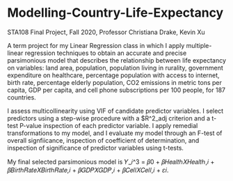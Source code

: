 # Modelling-Country-Life-Expectancy
STA108 Final Project, Fall 2020, Professor Christiana Drake, Kevin Xu

A term project for my Linear Regression class in which I apply multiple-linear regression techniques to obtain an accurate and precise parsimonious model that describes the relationship between life expectancy on variables: land area, population, population living in rurality, government expenditure on healthcare, percentage population with access to internet, birth rate, percentage elderly population, CO2 emissions in metric tons per capita, GDP per capita, and cell phone subscriptions per 100 people, for 187 countries.

I assess multicollinearity using VIF of candidate predictor variables. I select predictors using a step-wise procedure with a $R^2_adj criterion and a t-test P-value inspection of each predictor variable. I apply remedial transformations to my model, and I evaluate my model through an F-test of overall signfiicance, inspection of coefficient of determination, and inspection of significance of predictor variables using t-tests. 

My final selected parsimonious model is 𝑌_𝑖^3 = 𝛽0 + 𝛽𝐻𝑒𝑎𝑙𝑡ℎ𝑋𝐻𝑒𝑎𝑙𝑡ℎ,𝑖 + 𝛽𝐵𝑖𝑟𝑡ℎ𝑅𝑎𝑡𝑒𝑋𝐵𝑖𝑟𝑡ℎ𝑅𝑎𝑡𝑒,𝑖 + 𝛽𝐺𝐷𝑃𝑋𝐺𝐷𝑃,𝑖 + 𝛽𝐶𝑒𝑙𝑙𝑋𝐶𝑒𝑙𝑙,𝑖 + 𝜀𝑖.
